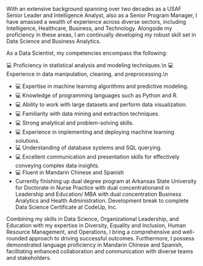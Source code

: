 
With an extensive background spanning over two decades as a USAF Senior Leader and Intelligence Analyst,  also as a  Senior Program Manager, I have amassed a wealth of experience across diverse sectors, including Intelligence, Healthcare, Business, and Technology. Alongside my proficiency in these areas, I am continually developing my robust skill set in Data Science and Business Analytics. 

As a Data Scientist, my competencies encompass the following:

💻 Proficiency in statistical analysis and modeling techniques.\n
💻 Experience in data manipulation, cleaning, and preprocessing.\n
* 💻 Expertise in machine learning algorithms and predictive modeling.
* 💻 Knowledge of programming languages such as Python and R.
* 💻 Ability to work with large datasets and perform data visualization.
* 💻 Familiarity with data mining and extraction techniques.
* 💻 Strong analytical and problem-solving skills.
* 💻 Experience in implementing and deploying machine learning solutions.
* 💻 Understanding of database systems and SQL querying.
* 💻 Excellent communication and presentation skills for effectively conveying complex data insights.
* 💻 Fluent in Mandarin Chinese and Spanish
* Currently finishing up dual degree program at Arkansas State University for  Doctorate in Nurse Practice with dual concentrationand in Leadership and Education/ MBA with dual concentration Business Analytics and Health Administration. Development break to complete Data Science Certificate at CodeUp, Inc.

Combining my skills in Data Science, Organizational Leadership, and Education with my expertise in Diversity, Equality and Inclusion, Human Resource Management, and Operations, I bring a comprehensive and well-rounded approach to driving successful outcomes. Furthermore, I possess demonstrated language proficiency in Mandarin Chinese and Spanish, facilitating enhanced collaboration and communication with diverse teams and stakeholders.
